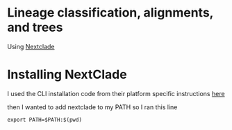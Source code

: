 # Lineage classification, alignments, and trees

Using [Nextclade](https://clades.nextstrain.org/)

# Installing NextClade

I used the CLI installation code from their platform specific instructions [here](https://docs.nextstrain.org/projects/nextclade/en/stable/user/nextclade-cli.html#download-from-command-line) 

then I wanted to add nextclade to my PATH so I ran this line
```
export PATH=$PATH:$(pwd)
```
